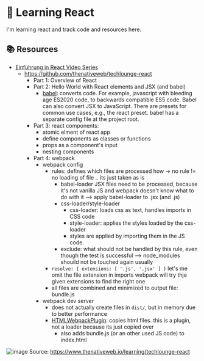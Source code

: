 # :school_satchel: Learning React

I'm learning react and track code and resources here.

## :books: Resources

* [Einführung in React Video Series](https://www.youtube.com/playlist?list=PL6QrD7_cU23newNJV_5XMwfgvlFrIHo0_)
  * https://github.com/thenativeweb/techlounge-react
    * Part 1: Overview of React
    * Part 2: Hello World with React elements and JSX (and babel)
      * [babel](https://babeljs.io/docs/en/): converts code. For example, javascript with bleeding age ES2020 code, to backwards compatible ES5 code.
        Babel can also convert JSX to JavaScript.
        There are presets for common use cases, e.g., the react preset.
        babel has a separate config file at the project root.
    * Part 3: react components:  
      * atomic elment of react app
      * define components as classes or functions
      * props as a component's input
      * nesting components
    * Part 4: webpack
      * webpack config
        * rules: defines which files are processed how -> no rule != no loading of file .. its just taken as is
          * babel-loader JSX files need to be processed, because it's not vanilla JS and webpack doesn't know what to do with it --> apply babel-loader to .jsx (and .js)
          * css-loader/style-loader
            * css-loader: loads css as text, handles imports in CSS code
            * style-loader: applies the styles loaded by the css-loader
            * styles are applied by importing them in the JS code.
          * exclude: what should not be handled by this rule, even though the test is successful --> node_modules shouild not be touched again usually
        * `resolve: { extensions: [ '.js', '.jsx' ] }` let's me omit the file extension in imports
          webpack will try thje given extensions to find the right one
        * all files are combined and minimized to output file: bundle.js
      * webpack dev server
        * does not actually create files in `dist/`, but in memory due to better performance
        * [HTMLWebpackPlugin](https://webpack.js.org/plugins/html-webpack-plugin/): copies html files.
          this is a plugin, not a loader because its just copied over
          * also adds bundle.js (or an other used JS code) to index.html

![image](https://user-images.githubusercontent.com/10337788/116060722-68d9de00-a682-11eb-9caf-b74536099a16.png)
Source: https://www.thenativeweb.io/learning/techlounge-react
